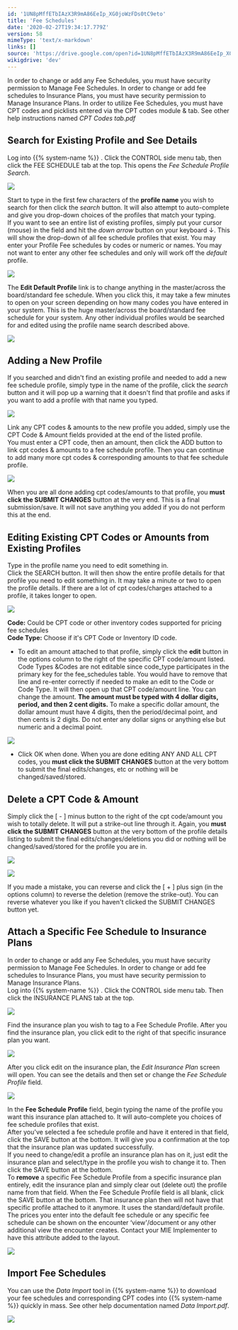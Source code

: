 ```yaml
---
id: '1UN8pMffETbIAzX3R9mA86EeIp_XG0joWzFDs0tC9eto'
title: 'Fee Schedules'
date: '2020-02-27T19:34:17.779Z'
version: 58
mimeType: 'text/x-markdown'
links: []
source: 'https://drive.google.com/open?id=1UN8pMffETbIAzX3R9mA86EeIp_XG0joWzFDs0tC9eto'
wikigdrive: 'dev'
---
```

In order to change or add any Fee Schedules, you must have security permission to Manage Fee Schedules. In order to change or add fee schedules to Insurance Plans, you must have security permission to Manage Insurance Plans. In order to utilize Fee Schedules, you must have CPT codes and picklists entered via the CPT codes module & tab. See other help instructions named *CPT Codes tab.pdf*

## Search for Existing Profile and See Details

Log into {{% system-name %}} . Click the CONTROL side menu tab, then click the FEE SCHEDULE tab at the top. This opens the *Fee Schedule Profile Search*.

![](../fee-schedules.assets/ae17d7fe942ec9a65500a8b9f209edc5.png)

Start to type in the first few characters of the **profile name** you wish to search for then click the *search* button. It will also attempt to auto-complete and give you drop-down choices of the profiles that match your typing.  
If you want to see an entire list of existing profiles, simply put your cursor (mouse) in the field and hit the *down arrow* button on your keyboard ↓. This will show the drop-down of all fee schedule profiles that exist. You may enter your Profile Fee schedules by codes or numeric or names. You may not want to enter any other fee schedules and only will work off the *default* profile.

![](../fee-schedules.assets/7b327655735957a19d4cfc67a8b3240d.png)

The **Edit Default Profile** link is to change anything in the master/across the board/standard fee schedule. When you click this, it may take a few minutes to open on your screen depending on how many codes you have entered in your system. This is the huge master/across the board/standard fee schedule for your system. Any other individual profiles would be searched for and edited using the profile name search described above.

![](../fee-schedules.assets/b74df296be8dc872e44417f457792a04.png)


## Adding a New Profile

If you searched and didn't find an existing profile and needed to add a new fee schedule profile, simply type in the name of the profile, click the *search* button and it will pop up a warning that it doesn't find that profile and asks if you want to add a profile with that name you typed.

![](../fee-schedules.assets/ae08afdf5722bf166c9aea7a2156ddd7.png)

Link any CPT codes & amounts to the new profile you added, simply use the CPT Code & Amount fields provided at the end of the listed profile.  
You must enter a CPT code, then an amount, then click the ADD button to link cpt codes & amounts to a fee schedule profile. Then you can continue to add many more cpt codes & corresponding amounts to that fee schedule profile.

![](../fee-schedules.assets/8dc3cca0d94bb4f7e30f57e758d88166.png)

When you are all done adding cpt codes/amounts to that profile, you **must click the SUBMIT CHANGES** button at the very end. This is a final submission/save. It will not save anything you added if you do not perform this at the end.

## Editing Existing CPT Codes or Amounts from Existing Profiles

Type in the profile name you need to edit something in.  
Click the SEARCH button. It will then show the entire profile details for that profile you need to edit something in. It may take a minute or two to open the profile details. If there are a lot of cpt codes/charges attached to a profile, it takes longer to open.

![](../fee-schedules.assets/ac30246a629a14a3e33903836b3bba6a.png)

**Code:** Could be CPT code or other inventory codes supported for pricing fee schedules  
**Code Type:** Choose if it's CPT Code or Inventory ID code.
* To edit an amount attached to that profile, simply click the <strong>edit</strong> button in the options column to the right of the specific CPT code/amount listed. Code Types &Codes are not editable since code_type participates in the primary key for the fee_schedules table. You would have to remove that line and re-enter correctly if needed to make an edit to the Code or Code Type. It will then open up that CPT code/amount line. You can change the amount. <strong>The amount must be typed with 4 dollar digits, period, and then 2 cent digits.</strong> To make a specific dollar amount, the dollar amount must have 4 digits, then the period/decimal point, and then cents is 2 digits. Do not enter any dollar signs or anything else but numeric and a decimal point.

![](../fee-schedules.assets/6af6ddc3a4a35bdc5414fad837be107e.png)

* Click OK when done. When you are done editing ANY AND ALL CPT codes, you <strong>must click the SUBMIT CHANGES</strong> button at the very bottom to submit the final edits/changes, etc or nothing will be changed/saved/stored.

## Delete a CPT Code & Amount

Simply click the [ - ] minus button to the right of the cpt code/amount you wish to totally delete. It will put a strike-out line through it. Again, you **must click the SUBMIT CHANGES** button at the very bottom of the profile details listing to submit the final edits/changes/deletions you did or nothing will be changed/saved/stored for the profile you are in.

![](../fee-schedules.assets/d87e0ba8bde7d314ee54f4edfed43520.png)

 ![](../fee-schedules.assets/ca53aa89572fac41fc125bc15aefd110.png)

If you made a mistake, you can reverse and click the [ + ] plus sign (in the options column) to reverse the deletion (remove the strike-out). You can reverse whatever you like if you haven't clicked the SUBMIT CHANGES button yet.

## Attach a Specific Fee Schedule to Insurance Plans

In order to change or add any Fee Schedules, you must have security permission to Manage Fee Schedules. In order to change or add fee schedules to Insurance Plans, you must have security permission to Manage Insurance Plans.  
Log into {{% system-name %}} . Click the CONTROL side menu tab. Then click the INSURANCE PLANS tab at the top.

![](../fee-schedules.assets/23444438958a56ced6f4494f49c65e9d.png)

Find the insurance plan you wish to tag to a Fee Schedule Profile. After you find the insurance plan, you click edit to the right of that specific insurance plan you want.

![](../fee-schedules.assets/36170fd4d3550ae9f9e5de81f9149dec.png)

After you click edit on the insurance plan, the *Edit Insurance Plan* screen will open. You can see the details and then set or change the *Fee Schedule Profile* field.

![](../fee-schedules.assets/7081f93a93f81467dcfb787b950cf512.png)

In the **Fee Schedule Profile** field, begin typing the name of the profile you want this insurance plan attached to. It will auto-complete you choices of fee schedule profiles that exist.  
After you've selected a fee schedule profile and have it entered in that field, click the SAVE button at the bottom. It will give you a confirmation at the top that the insurance plan was updated successfully.  
If you need to change/edit a profile an insurance plan has on it, just edit the insurance plan and select/type in the profile you wish to change it to. Then click the SAVE button at the bottom.  
To **remove** a specific Fee Schedule Profile from a specific insurance plan entirely, edit the insurance plan and simply clear out (delete out) the profile name from that field. When the Fee Schedule Profile field is all blank, click the SAVE button at the bottom. That insurance plan then will not have that specific profile attached to it anymore. It uses the standard/default profile.  
The prices you enter into the default fee schedule or any specific fee schedule can be shown on the encounter ‘view'/document or any other additional view the encounter creates. Contact your MIE Implementer to have this attribute added to the layout.

![](../fee-schedules.assets/a81e2564e124f3fd1c6a4777acc7ed51.png)


## Import Fee Schedules

You can use the *Data Import* tool in {{% system-name %}} to download your fee schedules and corresponding CPT codes into {{% system-name %}} quickly in mass. See other help documentation named *Data Import.pdf*.

![](../fee-schedules.assets/806907ca2e4721e8d45ae694ae19f7c0.png)

